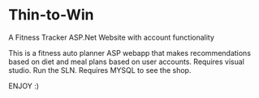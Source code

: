 # Thin-to-Win
A Fitness Tracker ASP.Net Website with account functionality

This is a fitness auto planner ASP webapp that makes recommendations based on diet and meal plans based on user accounts. 
Requires visual studio. Run the SLN. Requires MYSQL to see the shop.

ENJOY :)
